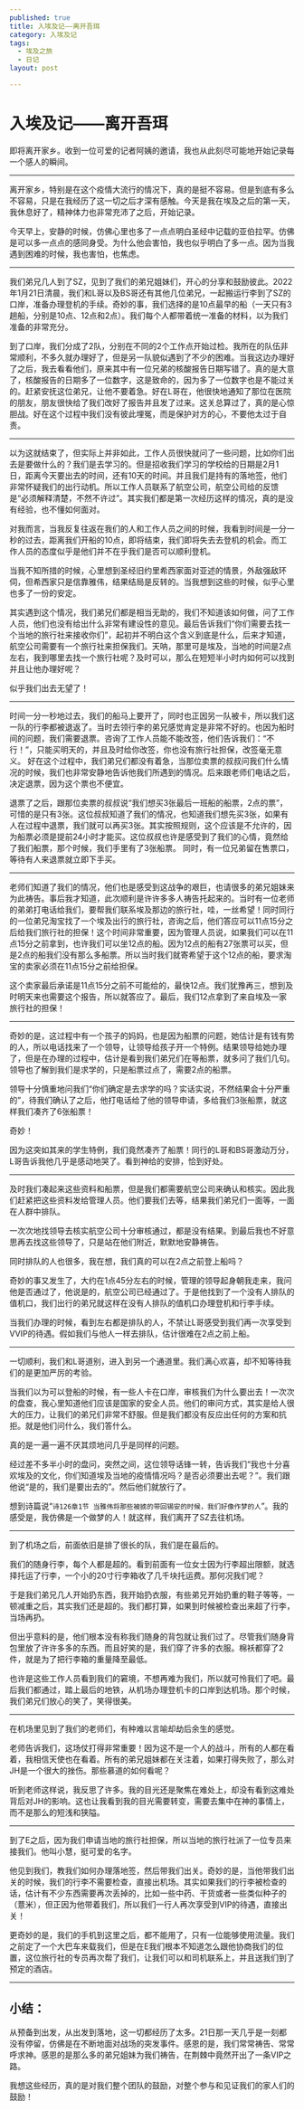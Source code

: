 ```yaml
---
published: true
title: 入埃及记——离开吾珥
category: 入埃及记
tags:
  - 埃及之旅
  - 日记
layout: post

---
```


# 入埃及记——离开吾珥

即将离开家乡。收到一位可爱的记者阿姨的邀请，我也从此刻尽可能地开始记录每一个感人的瞬间。

---

离开家乡，特别是在这个疫情大流行的情况下，真的是挺不容易。但是到底有多么不容易，只是在我经历了这一切之后才深有感触。今天是我在埃及之后的第一天，我休息好了，精神体力也非常充沛了之后，开始记录。

今天早上，安静的时候，仿佛心里也多了一点点明白圣经中记载的亚伯拉罕。仿佛是可以多一点点的感同身受。为什么他会害怕，我也似乎明白了多一点。因为当我遇到困难的时候，我也害怕，也焦虑。

---

我们弟兄几人到了SZ，见到了我们的弟兄姐妹们，开心的分享和鼓励彼此。2022年1月21日清晨，我们和L哥以及BS哥还有其他几位弟兄，一起搬运行李到了SZ的口岸，准备办理登机的手续。奇妙的事，我们选择的是10点最早的船（一天只有3趟船，分别是10点、12点和2点）。我们每个人都带着统一准备的材料，以为我们准备的非常充分。

到了口岸，我们分成了2队，分别在不同的2个工作点开始过检。我所在的队伍非常顺利，不多久就办理好了，但是另一队貌似遇到了不少的困难。当我这边办理好了之后，我去看看他们，原来其中有一位兄弟的核酸报告日期写错了。真的是大意了，核酸报告的日期多了一位数字，这是致命的，因为多了一位数字也是不能过关的。赶紧安抚这位弟兄，让他不要着急。好在L哥在，他很快地通知了那位在医院的朋友，朋友很快给了我们改好了报告并且发了过来。这关总算过了，真的是心惊胆战。好在这个过程中我们没有彼此埋冤，而是保护对方的心，不要他太过于自责。

---

以为这就结束了，但实际上并非如此，工作人员很快就问了一些问题，比如你们出去是要做什么的？我们是去学习的。但是招收我们学习的学校给的日期是2月1日，距离今天要出去的时间，还有10天的时间。并且我们是持有的落地签，他们非常怀疑我们的出行动机。所以工作人员联系了航空公司，航空公司给的反馈是“必须解释清楚，不然不许过”。其实我们都是第一次经历这样的情况，真的是没有经验，也不懂如何面对。

对我而言，当我反复往返在我们的人和工作人员之间的时候，我看到时间是一分一秒的过去，距离我们开船的10点，即将结束，我们即将失去去登机的机会。而工作人员的态度似乎是他们并不在乎我们是否可以顺利登机。

当我不知所措的时候，心里想到圣经旧约里希西家面对亚述的情景，外敌强敌环伺，但希西家只是信靠雅伟，结果结局是反转的。当我想到这些的时候，似乎心里也多了一份的安定。

其实遇到这个情况，我们弟兄们都是相当无助的，我们不知道该如何做，问了工作人员，他们也没有给出什么非常有建设性的意见。最后告诉我们“你们需要去找一个当地的旅行社来接收你们”，起初并不明白这个含义到底是什么，后来才知道，航空公司需要有一个旅行社来担保我们。天呐，那里可是埃及，当地的时间是2点左右，我到哪里去找一个旅行社呢？及时可以，那么在短短半小时内如何可以找到并且让他办理好呢？

似乎我们出去无望了！

---

时间一分一秒地过去，我们的船马上要开了，同时也正因另一队被卡，所以我们这一队的行李都被退返了。当时去领行李的弟兄感觉肯定是非常不好的。也因为船时间的问题，我们需要退票。咨询了工作人员能不能改签，他们告诉我们：“不行！”，只能买明天的，并且及时给你改签，你也没有旅行社担保，改签毫无意义。 好在这个过程中，我们弟兄们都没有着急，当那位卖票的叔叔问我们什么情况的时候，我们也非常安静地告诉他我们所遇到的情况。后来跟老师们电话之后，决定退票，因为这个票也不便宜。

退票了之后，跟那位卖票的叔叔说“我们想买3张最后一班船的船票，2点的票”，可惜的是只有3张。这位叔叔知道了我们的情况，也知道我们想先买3张，如果有人在过程中退票，我们就可以再买3张。其实按照规则，这个应该是不允许的，因为船票必须是提前24小时才能买。这位叔叔也许是感受到了我们的心情，竟然给了我们船票，那个时候，我们手里有了3张船票。 同时，有一位兄弟留在售票口，等待有人来退票就立即下手买。

---

老师们知道了我们的情况，他们也是感受到这战争的艰巨，也请很多的弟兄姐妹来为此祷告。事后我才知道，此次顺利是许许多多人祷告托起来的。当时有一位老师的弟弟打电话给我们，要帮我们联系埃及那边的旅行社，哇，一丝希望！同时同行的一位弟兄淘宝找了一个埃及出行的旅行社，咨询之后，他们答应可以11点15分之后给我们旅行社的担保！这个时间非常重要，因为管理人员说，如果我们可以在11点15分之前拿到，也许我们可以坐12点的船。因为12点的船有27张票可以买，但是2点的船我们没有那么多船票。所以当时我们就寄希望于这个12点的船，要求淘宝的卖家必须在11点15分之前给担保。

这个卖家最后承诺是11点15分之前不可能给的，最快12点。我们犹豫再三，想到及时明天来也需要这个报告，所以就答应了。最后，我们12点拿到了来自埃及一家旅行社的担保！

---

奇妙的是，这过程中有一个孩子的妈妈，也是因为船票的问题，她估计是有钱有势的人，所以电话找来了一个领导，让领导给孩子开一个特例。结果领导给她办理了，但是在办理的过程中，估计是看到我们弟兄们在等船票，就多问了我们几句。领导也了解到我们是求学的，只是船票过点了，需要2点的船票。

领导十分慎重地问我们“你们确定是去求学的吗？实话实说，不然结果会十分严重的”，待我们确认了之后，他打电话给了他的领导申请，多给我们3张船票，就这样我们凑齐了6张船票！

奇妙！

因为这突如其来的学生特例，我们竟然凑齐了船票！同行的L哥和BS哥激动万分，L哥告诉我他几乎是感动地哭了。看到神给的安排，恰到好处。

---

及时我们凑起来这些资料和船票，但是我们都需要航空公司来确认和核实。因此我们赶紧把这些资料发给管理人员。他们要我们去等，结果我们弟兄们一面等，一面在人群中排队。

一次次地找领导去核实航空公司十分审核通过，都是没有结果。到最后我也不好意思再去找这些领导了，只是站在他们附近，默默地安静祷告。

同时排队的人也很多，我在想，我们真的可以在2点之前登上船吗？

奇妙的事又发生了，大约在1点45分左右的时候，管理的领导起身朝我走来，我问他是否通过了，他说是的，航空公司已经通过了。于是他找到了一个没有人排队的值机口，我们出行的弟兄就这样在没有人排队的值机口办理登机和行李手续。

当我们办理的时候，看到左右都是排队的人，不禁让L哥感受到我们再一次享受到VVIP的待遇。假如我们与他人一样去排队，估计很难在2点之前上船。

---

一切顺利，我们和L哥道别，进入到另一个通道里。我们满心欢喜，却不知等待我们的是更加严厉的考验。

当我们以为可以登船的时候，有一些人卡在口岸，审核我们为什么要出去！一次次的盘查，我心里知道他们应该是国家的安全人员。他们的审问方式，其实是给人很大的压力，让我们的弟兄们非常不舒服。但是我们都没有反应出任何的方案和抗拒。就是他们问什么，我们答什么。

真的是一遍一遍不厌其烦地问几乎是同样的问题。

经过差不多半小时的盘问，突然之间，这位领导话锋一转，告诉我们“我也十分喜欢埃及的文化，你们知道埃及当地的疫情情况吗？是否必须要出去呢？”。我们跟他说“是的，我们是要出去的”。然后他们就放行了。

想到诗篇说“`诗126章1节 当雅伟将那些被掳的带回锡安的时候，我们好像作梦的人`”。我的感受是，我仿佛是一个做梦的人！就这样，我们离开了SZ去往机场。

---

到了机场之后，前面依旧是排了很长的队，我们是在最后的。

我们的随身行李，每个人都是超的。看到前面有一位女士因为行李超出限额，就选择托运了行李，一个小的20寸行李箱收了几千块托运费。那何况我们呢？

于是我们弟兄几人开始扔东西，我开始扔衣服，有些弟兄开始扔重的鞋子等等，一顿减重之后，其实我们还是超的。我们都打算，如果到时候被检查出来超了行李，当场再扔。

但出乎意料的是，他们根本没有称我们随身的背包就让我们过了。尽管我们随身背包里放了许许多多的东西。而且好笑的是，我们穿了许多的衣服。棉袄都穿了2件，就是为了把行李箱的重量降至最低。

也许是这些工作人员看到我们的窘境，不想再难为我们，所以就可怜我们了吧。最后我们都通过，踏上最后的地铁，从机场办理登机卡的口岸到达机场。那个时候，我们弟兄们放心的笑了，笑得很美。

---

在机场里见到了我们的老师们，有种难以言喻却劫后余生的感觉。

老师告诉我们，这场仗打得非常重要！因为这不是一个人的战斗，所有的人都在看着，我相信天使也在看着。所有的弟兄姐妹都在关注着，如果打得失败了，那么对JH是一个很大的挫伤。那些慕道的如何看呢？

听到老师这样说，我反思了许多。我的目光还是聚焦在难处上，却没有看到这难处背后对JH的影响。这也让我看到我的目光需要转变，需要去集中在神的事情上，而不是那么的短浅和狭隘。

---

到了E之后，因为我们申请当地的旅行社担保，所以当地的旅行社派了一位专员来接我们。他叫小慧，挺可爱的名字。

他见到我们，教我们如何办理落地签，然后带我们出关。奇妙的是，当他带我们出关的时候，我们的行李不需要检查，直接出机场。其实如果我们的行李被检查的话，估计有不少东西需要再次丢掉的，比如一些中药、干货或者一些类似种子的（薏米），但正因为他带着我们，所以我们一行人再次享受到VIP的待遇，直接出关！

更奇妙的是，我们的手机到这里之后，都不能用了，只有一位能够使用流量。我们之前定了一个大巴车来载我们，但是在E我们根本不知道怎么跟他协商我们的位置，这位旅行社的专员再次帮了我们，让我们可以和司机联系上，并且送我们到了预定的酒店。

---

## 小结：

从预备到出发，从出发到落地，这一切都经历了太多。21日那一天几乎是一刻都没有停留，仿佛是在不断地面对战场的突发事件。感恩的是，我们常常祷告、常常呼求神。感恩的是那么多的弟兄姐妹为我们祷告，在荆棘中竟然开出了一条VIP之路。

我想这些经历，真的是对我们整个团队的鼓励，对整个参与和见证我们的家人们的鼓励！

